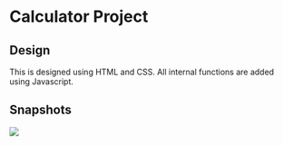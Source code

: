 # Calculator Project

## Design

This is designed using HTML and CSS. 
All internal functions are added using Javascript.

## Snapshots

<img src = "https://user-images.githubusercontent.com/73687222/130107761-4208dd61-6c4e-42db-8b7f-0befdf96a7b9.png">
